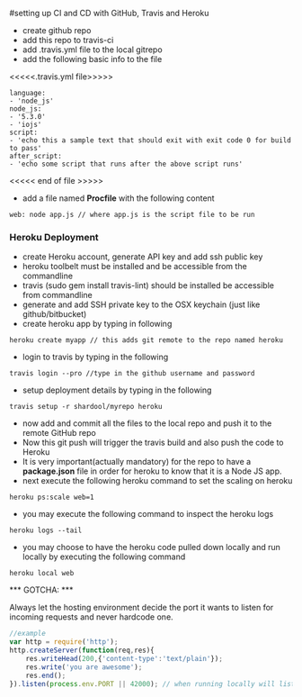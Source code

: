 #setting up CI and CD with GitHub, Travis and Heroku
- create github repo
- add this repo to travis-ci
- add .travis.yml file to the local gitrepo
- add the following basic info to the file

<<<<<.travis.yml file>>>>>
```
language:
- 'node_js'
node_js:
- '5.3.0'
- 'iojs'
script:
- 'echo this a sample text that should exit with exit code 0 for build to pass'
after_script:
- 'echo some script that runs after the above script runs'
```
<<<<< end of file >>>>>
- add a file named **Procfile** with the following content
```
web: node app.js // where app.js is the script file to be run
```
### Heroku Deployment
- create Heroku account, generate API key and add ssh public key
- heroku toolbelt must be installed and be accessible from the commandline
- travis (sudo gem install travis-lint) should be installed be accessible from commandline 
- generate and add SSH private key to the OSX keychain (just like github/bitbucket)
- create heroku app by typing in following
```
heroku create myapp // this adds git remote to the repo named heroku
```
- login to travis by typing in the following
```
travis login --pro //type in the github username and password
```
- setup deployment details by typing in the following
```
travis setup -r shardool/myrepo heroku
```
- now add and commit all the files to the local repo and push it to the remote GitHub repo
- Now this git push will trigger the travis build and also push the code to Heroku
- It is very important(actually mandatory) for the repo to have a **package.json** file in order for heroku to know that it is a Node JS app.
- next execute the following heroku command to set the scaling on heroku
```
heroku ps:scale web=1
```
- you may execute the following command to inspect the heroku logs

```
heroku logs --tail
```
- you may choose to have the heroku code pulled down locally and run locally by executing the following command

```
heroku local web
```
*** GOTCHA: ***

Always let the hosting environment decide the port it wants to listen for incoming requests and never hardcode one.
``` JavaScript 
//example
var http = require('http');
http.createServer(function(req,res){
    res.writeHead(200,{'content-type':'text/plain'});
    res.write('you are awesome');
    res.end();
}).listen(process.env.PORT || 42000); // when running locally will listen on 42000
```
